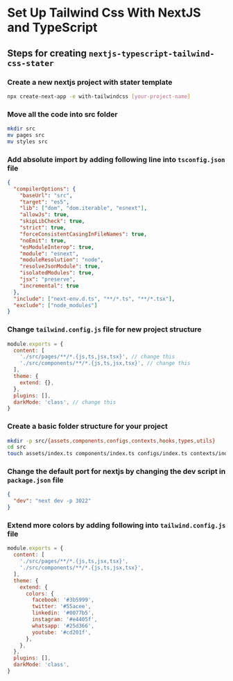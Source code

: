 # Set Up Tailwind Css With NextJS and TypeScript

## Steps for creating `nextjs-typescript-tailwind-css-stater`

### Create a new nextjs project with stater template

```sh
npx create-next-app -e with-tailwindcss [your-project-name]
```

### Move all the code into src folder

```sh
mkdir src
mv pages src
mv styles src
```

### Add absolute import by adding following line into `tsconfig.json` file

```json
{
  "compilerOptions": {
    "baseUrl": "src",
    "target": "es5",
    "lib": ["dom", "dom.iterable", "esnext"],
    "allowJs": true,
    "skipLibCheck": true,
    "strict": true,
    "forceConsistentCasingInFileNames": true,
    "noEmit": true,
    "esModuleInterop": true,
    "module": "esnext",
    "moduleResolution": "node",
    "resolveJsonModule": true,
    "isolatedModules": true,
    "jsx": "preserve",
    "incremental": true
  },
  "include": ["next-env.d.ts", "**/*.ts", "**/*.tsx"],
  "exclude": ["node_modules"]
}
```

### Change `tailwind.config.js` file for new project structure

```js
module.exports = {
  content: [
    './src/pages/**/*.{js,ts,jsx,tsx}', // change this
    './src/components/**/*.{js,ts,jsx,tsx}', // change this
  ],
  theme: {
    extend: {},
  },
  plugins: [],
  darkMode: 'class', // change this
}
```

### Create a basic folder structure for your project

```sh
mkdir -p src/{assets,components,configs,contexts,hooks,types,utils}
cd src
touch assets/index.ts components/index.ts configs/index.ts contexts/index.ts hooks/index.ts types/index.ts utils/index.ts
```

### Change the default port for nextjs by changing the dev script in `package.json` file

```json
{
  "dev": "next dev -p 3022"
}
```

### Extend more colors by adding following into `tailwind.config.js` file

```js
module.exports = {
  content: [
    './src/pages/**/*.{js,ts,jsx,tsx}',
    './src/components/**/*.{js,ts,jsx,tsx}',
  ],
  theme: {
    extend: {
      colors: {
        facebook: '#3b5999',
        twitter: '#55acee',
        linkedin: '#0077b5',
        instagram: '#e4405f',
        whatsapp: '#25d366',
        youtube: '#cd201f',
      },
    },
  },
  plugins: [],
  darkMode: 'class',
}
```
